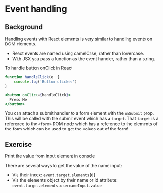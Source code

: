 # Event handling

## Background

Handling events with React elements is very similar to handling events on DOM elements.
- React events are named using camelCase, rather than lowercase.
- With JSX you pass a function as the event handler, rather than a string.

To handle button onClick in React

```jsx
function handleClick(e) {
    console.log('Button clicked')
}

<button onClick={handleClick}>
  Press Me
</button>
```

You can attach a submit handler to a form element with the `onSubmit` prop. This will be called with the submit event which has a `target`. That `target` is a reference to the `<form>` DOM node which has a reference to the elements of the form which can be used to get the values out of the form!

## Exercise

Print the value from input element in console

There are several ways to get the value of the name input:
- Via their index: `event.target.elements[0]`
- Via the elements object by their name or id attribute: `event.target.elements.usernameInput.value`